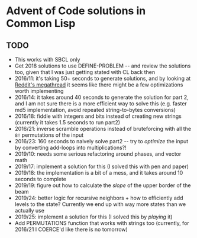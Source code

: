 # Advent of Code solutions in Common Lisp

## TODO

- This works with SBCL only
- Get 2018 solutions to use DEFINE-PROBLEM -- and review the solutions too,
  given that I was just getting stated with CL back then
- 2016/11: it's taking 50+ seconds to generate solutions, and by looking at
  [Reddit's
  megathread](https://www.reddit.com/r/adventofcode/comments/5hoia9/2016_day_11_solutions/)
  it seems like there might be a few optimizations worth implementing
- 2016/14: it takes around 40 seconds to generate the solution for part 2, and
  I am not sure there is a more efficient way to solve this (e.g. faster md5
  implementation, avoid repeated string-to-bytes conversions)
- 2016/18: fiddle with integers and bits instead of creating new strings
  (currently it takes 1.5 seconds to run part2)
- 2016/21: inverse scramble operations instead of bruteforcing with all the
  `8!` permutations of the input
- 2016/23: 160 seconds to naively solve part2 -- try to _optimize_ the input
  by converting add-loops into multiplications?!
- 2019/10: needs some serious refactoring around phases, and vector math
- 2019/17: implement a solution for this (I solved this with pen and paper)
- 2019/18: the implementation is a bit of a mess, and it takes around 10
  seconds to complete
- 2019/19: figure out how to calculate the _slope_ of the upper border of the
  beam
- 2019/24: better logic for recursive neighbors + how to efficiently add
  levels to the state? Currently we end up with way more states than we
  actually use
- 2019/25: implement a solution for this (I solved this by _playing_ it)
- Add PERMUTATIONS function that works with strings too (currently, for
  2016/21 I COERCE'd like there is no tomorrow)
